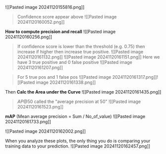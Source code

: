 ![[Pasted image 20241120155816.png]]

>Confidence score appear above
![[Pasted image 20241120160052.png]]

**How to compute precision and recall**
![[Pasted image 20241120160256.png]]
>If confidence score is lower than the threshold (e.g. 0.75) then increase if higher then increase true positive.
![[Pasted image 20241120161132.png]]
![[Pasted image 20241120161151.png]]
>Here we have 3 true positive and 0 false positive
![[Pasted image 20241120161207.png]]

>For 5 true pos and 1 false pos ![[Pasted image 20241120161317.png]]![[Pasted image 20241120161338.png]]

Then **Calc the Area under the Curve**
![[Pasted image 20241120161435.png]]
>$AP@50$ called the "average precision at 50" 
![[Pasted image 20241120161523.png]]

**mAP** (Mean average precision = Sum / No_of_value)
![[Pasted image 20241120161733.png]]

![[Pasted image 20241120162002.png]]

When you analyze these plots, the only thing you do is comparing your training data to your prediction. 
![[Pasted image 20241120162457.png]]